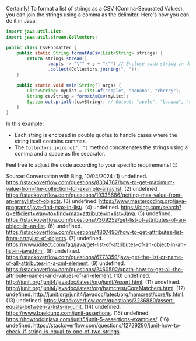 Certainly! To format a list of strings as a CSV (Comma-Separated Values), you can join the strings using a comma as the delimiter. Here's how you can do it in Java:

```java
import java.util.List;
import java.util.stream.Collectors;

public class CsvFormatter {
    public static String formatAsCsv(List<String> strings) {
        return strings.stream()
                .map(s -> "\"" + s + "\"") // Enclose each string in double quotes
                .collect(Collectors.joining(", "));
    }

    public static void main(String[] args) {
        List<String> myList = List.of("apple", "banana", "cherry");
        String csvString = formatAsCsv(myList);
        System.out.println(csvString); // Output: "apple", "banana", "cherry"
    }
}
```

In this example:
- Each string is enclosed in double quotes to handle cases where the string itself contains commas.
- The `Collectors.joining(", ")` method concatenates the strings using a comma and a space as the separator.

Feel free to adjust the code according to your specific requirements! 😊

Source: Conversation with Bing, 10/04/2024
(1) undefined. https://stackoverflow.com/questions/8304767/how-to-get-maximum-value-from-the-collection-for-example-arraylist.
(2) undefined. https://stackoverflow.com/questions/19338686/getting-max-value-from-an-arraylist-of-objects.
(3) undefined. https://www.mastercoding.org/java-programs/java-find-max-in-list/.
(4) undefined. https://bing.com/search?q=efficient+way+to+find+max+attribute+in+list+Java.
(5) undefined. https://stackoverflow.com/questions/7309259/get-list-of-attributes-of-an-object-in-an-list.
(6) undefined. https://stackoverflow.com/questions/4807490/how-to-get-attributes-list-from-arraylist-of-objects.
(7) undefined. https://www.iditect.com/faq/java/get-list-of-attributes-of-an-object-in-an-list-in-java.html.
(8) undefined. https://stackoverflow.com/questions/6773359/java-get-the-list-or-name-of-all-attributes-in-a-xml-element.
(9) undefined. https://stackoverflow.com/questions/2460592/xpath-how-to-get-all-the-attribute-names-and-values-of-an-element.
(10) undefined. http://junit.org/junit4/javadoc/latest/org/junit/Assert.html.
(11) undefined. http://junit.org/junit4/javadoc/latest/org/hamcrest/CoreMatchers.html.
(12) undefined. http://junit.org/junit4/javadoc/latest/org/hamcrest/core/Is.html.
(13) undefined. https://stackoverflow.com/questions/3236880/assert-equals-between-2-lists-in-junit.
(14) undefined. https://www.baeldung.com/junit-assertions.
(15) undefined. https://howtodoinjava.com/junit5/junit-5-assertions-examples/.
(16) undefined. https://stackoverflow.com/questions/12729280/junit-how-to-check-if-string-is-equal-to-one-of-two-strings.